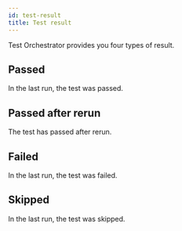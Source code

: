 ```yaml
---
id: test-result
title: Test result
---
```


Test Orchestrator provides you four types of result.

## Passed

In the last run, the test was passed.

## Passed after rerun

The test has passed after rerun.

## Failed

In the last run, the test was failed.

## Skipped

In the last run, the test was skipped.

